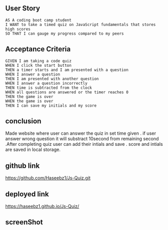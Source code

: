 
## User Story

```
AS A coding boot camp student
I WANT to take a timed quiz on JavaScript fundamentals that stores high scores
SO THAT I can gauge my progress compared to my peers
```

## Acceptance Criteria

```
GIVEN I am taking a code quiz
WHEN I click the start button
THEN a timer starts and I am presented with a question
WHEN I answer a question
THEN I am presented with another question
WHEN I answer a question incorrectly
THEN time is subtracted from the clock
WHEN all questions are answered or the timer reaches 0
THEN the game is over
WHEN the game is over
THEN I can save my initials and my score
```

## conclusion

Made website where user can answer the quiz in set time given . if user answer wrong question it 
will substract 10second from remaining second .After completing quiz user can add their intials and save . 
score and intials are saved in local storage.

## github link 

https://github.com/Haseebz1/Js-Quiz.git


## deployed link 

https://haseebz1.github.io/Js-Quiz/


## screenShot 
